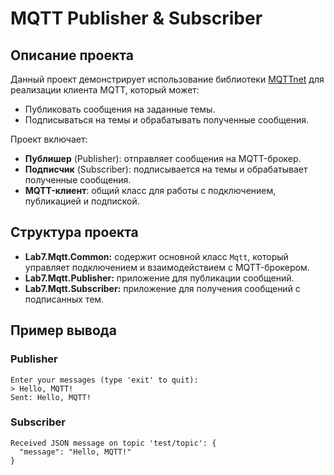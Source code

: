 # MQTT Publisher & Subscriber

## Описание проекта

Данный проект демонстрирует использование библиотеки [MQTTnet](https://github.com/dotnet/MQTTnet) для реализации клиента MQTT, который может:
- Публиковать сообщения на заданные темы.
- Подписываться на темы и обрабатывать полученные сообщения.

Проект включает:
- **Публишер** (Publisher): отправляет сообщения на MQTT-брокер.
- **Подписчик** (Subscriber): подписывается на темы и обрабатывает полученные сообщения.
- **MQTT-клиент**: общий класс для работы с подключением, публикацией и подпиской.

## Структура проекта

- **Lab7.Mqtt.Common:** содержит основной класс `Mqtt`, который управляет подключением и взаимодействием с MQTT-брокером.
- **Lab7.Mqtt.Publisher:** приложение для публикации сообщений.
- **Lab7.Mqtt.Subscriber:** приложение для получения сообщений с подписанных тем.


## Пример вывода

### Publisher
```
Enter your messages (type 'exit' to quit):
> Hello, MQTT!
Sent: Hello, MQTT!
```

### Subscriber
```
Received JSON message on topic 'test/topic': {
  "message": "Hello, MQTT!"
}
```
